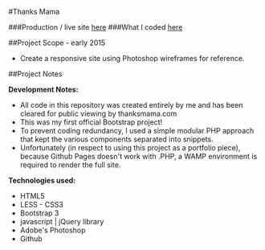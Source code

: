 #Thanks Mama

###Production / live site [here](https://www.thanksmama.com/)
###What I coded [here](http://markedwardnewman.com/thanksmama.com/)


##Project Scope - early 2015

- Create a responsive site using Photoshop wireframes for reference.

##Project Notes

**Development Notes:**

- All code in this repository was created entirely by me and has been cleared for public viewing by thanksmama.com
- This was my first official Bootstrap project!
- To prevent coding redundancy, I used a simple modular PHP approach that kept the various components separated into snippets.
- Unfortunately (in respect to using this project as a portfolio piece), because Github Pages doesn't work with .PHP, a WAMP environment is required to render the full site.

**Technologies used:**

- HTML5
- LESS - CSS3
- Bootstrap 3
- javascript | jQuery library
- Adobe's Photoshop
- Github
